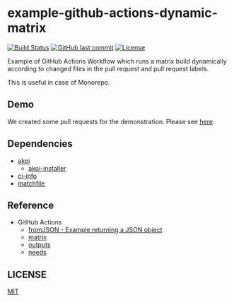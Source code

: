 # example-github-actions-dynamic-matrix

[![Build Status](https://github.com/suzuki-shunsuke/example-github-actions-dynamic-matrix/workflows/test/badge.svg)](https://github.com/suzuki-shunsuke/example-github-actions-dynamic-matrix/actions)
[![GitHub last commit](https://img.shields.io/github/last-commit/suzuki-shunsuke/example-github-actions-dynamic-matrix.svg)](https://github.com/suzuki-shunsuke/example-github-actions-dynamic-matrix)
[![License](http://img.shields.io/badge/license-mit-blue.svg?style=flat-square)](https://raw.githubusercontent.com/suzuki-shunsuke/example-github-actions-dynamic-matrix/master/LICENSE)

Example of GitHub Actions Workflow which runs a matrix build dynamically according to changed files in the pull request and pull request labels.

This is useful in case of Monorepo.

## Demo

We created some pull requests for the demonstration. Please see [here](https://github.com/suzuki-shunsuke/example-github-actions-dynamic-matrix/pulls?q=is%3Apr+is%3Aopen+label%3Ademo).

## Dependencies

* [akoi](https://github.com/suzuki-shunsuke/akoi)
  * [akoi-installer](https://github.com/suzuki-shunsuke/akoi-installer)
* [ci-info](https://github.com/suzuki-shunsuke/ci-info)
* [matchfile](https://github.com/suzuki-shunsuke/matchfile)

## Reference

* GitHub Actions
  * [fromJSON - Example returning a JSON object](https://docs.github.com/en/actions/reference/context-and-expression-syntax-for-github-actions#example-returning-a-json-object)
  * [matrix](https://docs.github.com/en/actions/reference/workflow-syntax-for-github-actions#jobsjob_idstrategymatrix)
  * [outputs](https://docs.github.com/en/actions/reference/workflow-syntax-for-github-actions#jobsjob_idoutputs)
  * [needs](https://docs.github.com/en/actions/reference/workflow-syntax-for-github-actions#jobsjob_idneeds)

## LICENSE

[MIT](LICENSE)




